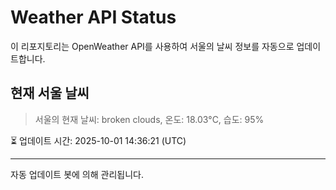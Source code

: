 
# Weather API Status

이 리포지토리는 OpenWeather API를 사용하여 서울의 날씨 정보를 자동으로 업데이트합니다.

## 현재 서울 날씨
> 서울의 현재 날씨: broken clouds, 온도: 18.03°C, 습도: 95%

⏳ 업데이트 시간: 2025-10-01 14:36:21 (UTC)

---
자동 업데이트 봇에 의해 관리됩니다.
